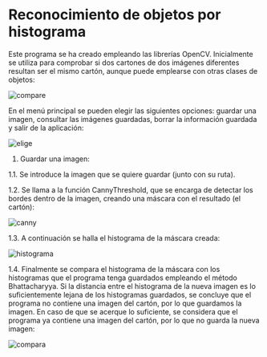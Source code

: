 # Reconocimiento de objetos por histograma

Este programa se ha creado empleando las librerías OpenCV. Inicialmente se utiliza para comprobar si dos cartones de dos imágenes diferentes resultan ser el mismo cartón, aunque puede emplearse con otras clases de objetos:

![compare](https://user-images.githubusercontent.com/44776831/48085016-791f4980-e1f9-11e8-9202-5aef3d725e38.png)

En el menú principal se pueden elegir las siguientes opciones: guardar una imagen, consultar las imágenes guardadas, borrar la información guardada y salir de la aplicación:

![elige](https://user-images.githubusercontent.com/44776831/48085167-d9ae8680-e1f9-11e8-8764-abb99ea9bed0.png)

1. Guardar una imagen:

1.1. Se introduce la imagen que se quiere guardar (junto con su ruta).

1.2. Se llama a la función CannyThreshold, que se encarga de detectar los bordes dentro de la imagen, creando una máscara con el resultado (el cartón):

![canny](https://user-images.githubusercontent.com/44776831/48085418-7a04ab00-e1fa-11e8-9cce-a50fb1720bcb.png)

1.3. A continuación se halla el histograma de la máscara creada:

![histograma](https://user-images.githubusercontent.com/44776831/48085585-fc8d6a80-e1fa-11e8-944a-eb754d215e90.png)

1.4. Finalmente se compara el histograma de la máscara con los histogramas que el programa tenga guardados empleando el método Bhattacharyya. Si la distancia entre el histograma de la nueva imagen es lo suficientemente lejana de los histogramas guardados, se concluye que el programa no contiene una imagen del cartón, por lo que guardamos la imagen. En caso de que se acerque lo suficiente, se considera que el programa ya contiene una imagen del cartón, por lo que no guarda la nueva imagen:

![compara](https://user-images.githubusercontent.com/44776831/48086006-12e7f600-e1fc-11e8-8d7e-470cecbf3c6a.png)
